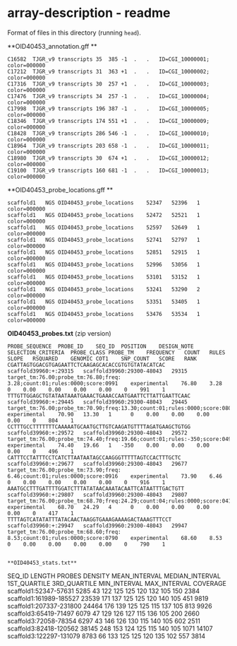 # array-description - readme

Format of files in this directory (running `head`).

**OID40453_annotation.gff **

```
C16582	TJGR_v9	transcripts	35	385	-1	.	.	ID=CGI_10000001; color=000000
C17212	TJGR_v9	transcripts	31	363	+1	.	.	ID=CGI_10000002; color=000000
C17316	TJGR_v9	transcripts	30	257	+1	.	.	ID=CGI_10000003; color=000000
C17476	TJGR_v9	transcripts	34	257	-1	.	.	ID=CGI_10000004; color=000000
C17998	TJGR_v9	transcripts	196	387	-1	.	.	ID=CGI_10000005; color=000000
C18346	TJGR_v9	transcripts	174	551	+1	.	.	ID=CGI_10000009; color=000000
C18428	TJGR_v9	transcripts	286	546	-1	.	.	ID=CGI_10000010; color=000000
C18964	TJGR_v9	transcripts	203	658	-1	.	.	ID=CGI_10000011; color=000000
C18980	TJGR_v9	transcripts	30	674	+1	.	.	ID=CGI_10000012; color=000000
C19100	TJGR_v9	transcripts	160	681	-1	.	.	ID=CGI_10000013; color=000000
```

**OID40453_probe_locations.gff **

```
scaffold1	NGS	OID40453_probe_locations	52347	52396	1	color=000000
scaffold1	NGS	OID40453_probe_locations	52472	52521	1	color=000000
scaffold1	NGS	OID40453_probe_locations	52597	52649	1	color=000000
scaffold1	NGS	OID40453_probe_locations	52741	52797	1	color=000000
scaffold1	NGS	OID40453_probe_locations	52851	52915	1	color=000000
scaffold1	NGS	OID40453_probe_locations	52996	53056	1	color=000000
scaffold1	NGS	OID40453_probe_locations	53101	53152	1	color=000000
scaffold1	NGS	OID40453_probe_locations	53241	53290	2	color=000000
scaffold1	NGS	OID40453_probe_locations	53351	53405	1	color=000000
scaffold1	NGS	OID40453_probe_locations	53476	53534	1	color=000000
```

**OID40453_probes.txt**  (zip version)

```
PROBE_SEQUENCE	PROBE_ID	SEQ_ID	POSITION	DESIGN_NOTE	SELECTION_CRITERIA	PROBE_CLASS	PROBE_TM	FREQUENCY	COUNT	RULES	SLOPE	RSQUARED	GENOMIC	COT1	SNP_COUNT	SCORE	RANK
CGATTAGTGGACGTGAGAATTCTCAAGAGCACACCGTGTGTATACATCAC	scaffold39960:+:29315	scaffold39960:29300-48043	29315		target_tm:76.00;probe_tm:76.80;freq: 3.28;count:01;rules:0000;score:0991	experimental	76.80	 3.28	   0	0.00	0.00	0.00	0.00	0	 991	1
TTTGTTGGAGCTGTATAATAAATGAAACTGAAACCAATGAATTCTTATTGAATTCAAC	scaffold39960:+:29445	scaffold39960:29300-48043	29445		target_tm:76.00;probe_tm:70.90;freq:13.30;count:01;rules:0000;score:0804	experimental	70.90	13.30	1	   0	0.00	0.00	0.00	0.00	0	 804	1
CCTTTGCCTTTTTTTCAAAAATGCAATGCTTGTCAAGATGTTTTAGATGAAGCTGTGG	scaffold39960:+:29572	scaffold39960:29300-48043	29572		target_tm:76.00;probe_tm:74.40;freq:19.66;count:01;rules:-350;score:0496	experimental	74.40	19.66	1	-350	0.00	0.00	0.00	0.00	0	 496	1
CATTTCCTATTTCCTCATCTTAATAATAGCCAAGGGTTTTTAGTCCACTTTGCTC	scaffold39960:+:29677	scaffold39960:29300-48043	29677		target_tm:76.00;probe_tm:73.90;freq: 6.46;count:01;rules:0000;score:0916	experimental	73.90	 6.46	   0	0.00	0.00	0.00	0.00	0	 916	1
AAATGCCTTTGATTTTGGATCTTTATATAACAAATACAATTCATAATTTGACTGTT	scaffold39960:+:29807	scaffold39960:29300-48043	29807		target_tm:76.00;probe_tm:68.70;freq:24.29;count:04;rules:0000;score:0417	experimental	68.70	24.29	4	   0	0.00	0.00	0.00	0.00	0	 417	1
TTTTAGTCATATATTTATACAACTAAGGTGAAAGAAAAGACTAAAGTTTCCT	scaffold39960:+:29947	scaffold39960:29300-48043	29947		target_tm:76.00;probe_tm:68.60;freq: 8.53;count:01;rules:0000;score:0790	experimental	68.60	 8.53	   0	0.00	0.00	0.00	0.00	0	 790	1


**OID40453_stats.txt** 

```
SEQ_ID	LENGTH	PROBES	DENSITY	MEAN_INTERVAL	MEDIAN_INTERVAL	1ST_QUARTILE	3RD_QUARTILE	MIN_INTERVAL	MAX_INTERVAL	COVERAGE
scaffold1:52347-57631	5285	43	122	125	125	120	132	105	150	2384
scaffold1:161989-185527	23539	171	137	125	125	120	140	105	451	9819
scaffold1:207337-231800	24464	176	139	125	125	115	137	105	813	9926
scaffold3:65419-71497	6079	47	129	126	127	115	136	105	200	2660
scaffold3:72058-78354	6297	43	146	126	130	115	140	105	602	2511
scaffold3:82418-120562	38145	248	153	124	125	115	140	105	1071	14107
scaffold3:122297-131079	8783	66	133	125	125	120	135	102	557	3814
```
